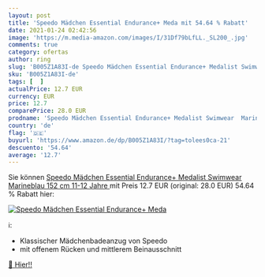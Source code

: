 ```yaml
---
layout: post
title: 'Speedo Mädchen Essential Endurance+ Meda mit 54.64 % Rabatt'
date: 2021-01-24 02:42:56
image: 'https://m.media-amazon.com/images/I/31Df79bLfLL._SL200_.jpg'
comments: true
category: ofertas
author: ring
slug: 'B005Z1A83I-de Speedo Mädchen Essential Endurance+ Medalist Swimwear...'
sku: 'B005Z1A83I-de'
tags: [  ]
actualPrice: 12.7 EUR
currency: EUR
price: 12.7
comparePrice: 28.0 EUR
prodname: 'Speedo Mädchen Essential Endurance+ Medalist Swimwear  Marineblau  152 cm  11-12 Jahre '
country: 'de'
flag: '🇩🇪'
buyurl: 'https://www.amazon.de/dp/B005Z1A83I/?tag=tolees0ca-21'
descuento: '54.64'
average: '12.7'
---
```


Sie können [Speedo Mädchen Essential Endurance+ Medalist Swimwear  Marineblau  152 cm  11-12 Jahre ](https://www.amazon.de/dp/B005Z1A83I/?tag=tolees0ca-21) mit Preis 12.7 EUR (original: 28.0 EUR) 54.64 % Rabatt hier:

[![Speedo Mädchen Essential Endurance+ Meda](https://m.media-amazon.com/images/I/31Df79bLfLL._SL200_.jpg)](https://www.amazon.de/dp/B005Z1A83I/?tag=tolees0ca-21)

ℹ️:

- Klassischer Mädchenbadeanzug von Speedo
- mit offenem Rücken und mittlerem Beinausschnitt

[🛒 Hier!!](https://www.amazon.de/dp/B005Z1A83I/?tag=tolees0ca-21)
